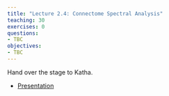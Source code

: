 ```yaml
---
title: "Lecture 2.4: Connectome Spectral Analysis"
teaching: 30
exercises: 0
questions:
- TBC
objectives:
- TBC
---
```


Hand over the stage to Katha.

- [Presentation](../presentations/containers/presentation/)
